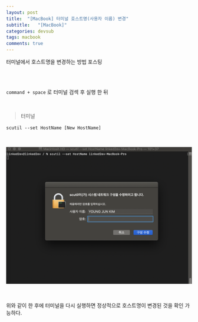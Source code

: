 ```yaml
---
layout: post
title:  "[MacBook] 터미널 호스트명(사용자 이름) 변경"
subtitle:   "[MacBook]"
categories: devsub
tags: macbook
comments: true
---
```



터미널에서 호스트명을 변경하는 방법 포스팅


<br><br>


`command + space` 로 터미널 검섹 후 실행 한 뒤

<br>

> 터미널 

```
scutil --set HostName [New HostName]
```

<br>

[![MacBook-s1](/assets/img/2020/06/macbook-s1-HostName.png)]()

<br>

위와 같이 한 후에 터미널을 다시 실행하면 정상적으로 호스트명이 변경된 것을 확인 가능하다.